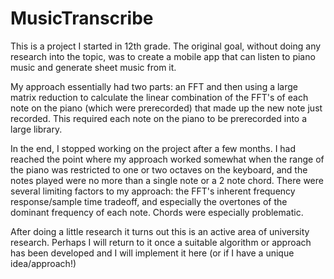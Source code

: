 MusicTranscribe
===============

This is a project I started in 12th grade.
The original goal, without doing any research into the topic, was to create a mobile app that can listen to piano music and generate sheet music from it.

My approach essentially had two parts: an FFT and then using a large matrix reduction to calculate the linear combination of the FFT's of each note on the piano (which were prerecorded) that made up the new note just recorded. This required each note on the piano to be prerecorded into a large library. 

In the end, I stopped working on the project after a few months. I had reached the point where my approach worked somewhat when the range of the piano was restricted to one or two octaves on the keyboard, and the notes played were no more than a single note or a 2 note chord. There were several limiting factors to my approach: the FFT's inherent frequency response/sample time tradeoff, and especially the overtones of the dominant frequency of each note. Chords were especially problematic.

After doing a little research it turns out this is an active area of university research. Perhaps I will return to it once a suitable algorithm or approach has been developed and I will implement it here (or if I have a unique idea/approach!)
